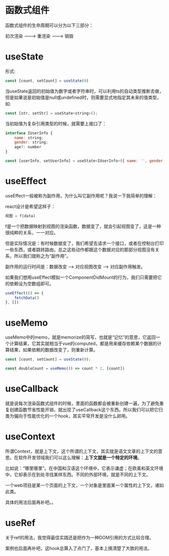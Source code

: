 # 函数式组件

函数式组件的生命周期可以分为以下三部分：

初次渲染 ---> 重渲染 ---> 销毁

# useState

形式:

```js
const [count, setCount] = useState(0)
```

当useState返回的初始值为数字或者字符串时，可以利用ts的自动类型推断去做，但是如果说是初始值是null或undefined时，则需要显式地指定其未来的值类型，如:

```js
const [str, setStr] = useState<string>();
```

当初始值为复杂引用类型的时候，就需要上接口了：

```js
interface IUserInfo {
    name: string;
    gender: string;
    age?: number
}

const [userInfo, setUserInfo] = useState<IUserInfo>({ name: '', gender: '男' })
```

# useEffect

useEffect一般被称为副作用，为什么叫它副作用呢？我说一下我简单的理解：

react设计是希望这样子：

```js
视图 = f(data)
```

f是一个把数据映射到视图的渲染函数，数据变了，就会引起视图变了，这是一种很纯粹的关系，一一对应。

但是实际情况是：有时候数据变了，我们希望去请求一个接口，或者在控制台打印一些东西，或者跳转路由。总之这些动作都跟这个数据对应的那部分视图没有关系，所以我们就称之为“副作用”。

副作用的运行时间是：数据改变 --> 对应视图改变 --> 对应副作用触发。

如果我们想用useEffect模拟一个ComponentDidMount的行为，我们只需要把它的依赖设为空数组即可。

```js
useEffect(() => {
    fetchData()
}, [])
```

# useMemo

useMemo中的memo，就是memorize的简写，也就是“记忆”的意思，它返回一个计算结果，它其实就相当于vue的computed，都是用来缓存依赖某个数据的计算结果，如果依赖的数据改变了，则重新计算。

```js
const [count, setCount] = useState(0);

const doubleCount = useMemo(() => count * 2, [count])
```

# useCallback

就是说每次渲染函数式组件的时候，里面的函数都会被重新创建一遍，为了避免重复创建函数节省性能开销，就出现了useCallback这个东西。所以我们可以把它归类为偏向于性能优化的一个hook，其实平常开发是没什么卵用。

# useContext

所谓Context，就是上下文，这个所谓的上下文，其实就是语文文章的上下文的意思。在软件开发领域我们可以这么理解：**上下文就是一个特定的环境**。

比如说：“哪里哪里”。在中国和汉语这个环境中，它表示谦虚；在欧美和英文环境中，它却表示在到处寻找某样东西。不同的外部环境，就是不同的上下文。

一个web项目是某一个页面的上下文，一个对象是里面某一个属性的上下文，诸如此类。


具体的用法后面再补吧。。

# useRef

关于ref的用法，我觉得最佳实践还是把作为一种DOM引用的方式比较合理。

案例也后面再补吧，这hook总算入了点门了，基本上搞清楚了大致的用法。



